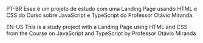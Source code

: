 PT-BR
Esse é um projeto de estudo com uma Landing Page usando HTML e CSS do Curso sobre JavaScript e TypeScript do Professor Otávio Miranda.

EN-US
This is a study project with a Landing Page using HTML and CSS from the Course on JavaScript and TypeScript by Professor Otávio Miranda
